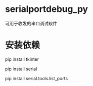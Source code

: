 # serialportdebug_py
可用于收发的串口调试软件

# 安装依赖
pip install tkinter

pip install serial

pip install serial.tools.list_ports
